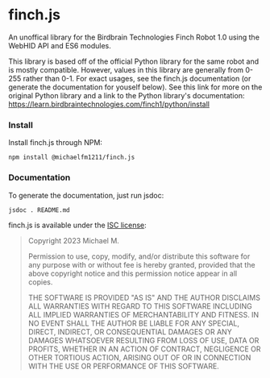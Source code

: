 # finch.js
An unoffical library for the Birdbrain Technologies Finch Robot 1.0 using
the WebHID API and ES6 modules.

This library is based off of the official Python library for the same robot and
is mostly compatible. However, values in this library are generally from 0-255
rather than 0-1. For exact usages, see the finch.js documentation (or generate
the documentation for youself below). See this link for more on the original
Python library and a link to the Python library's documentation:
https://learn.birdbraintechnologies.com/finch1/python/install

### Install
Install finch.js through NPM:
```
npm install @michaelfm1211/finch.js
```

### Documentation
To generate the documentation, just run jsdoc:
```
jsdoc . README.md
```

finch.js is available under the
[ISC license](https://choosealicense.com/licenses/isc/):
> Copyright 2023 Michael M.
>
> Permission to use, copy, modify, and/or distribute this software for any
> purpose with or without fee is hereby granted, provided that the above
> copyright notice and this permission notice appear in all copies.
>
> THE SOFTWARE IS PROVIDED "AS IS" AND THE AUTHOR DISCLAIMS ALL WARRANTIES
> WITH REGARD TO THIS SOFTWARE INCLUDING ALL IMPLIED WARRANTIES OF
> MERCHANTABILITY AND FITNESS. IN NO EVENT SHALL THE AUTHOR BE LIABLE FOR ANY
> SPECIAL, DIRECT, INDIRECT, OR CONSEQUENTIAL DAMAGES OR ANY DAMAGES
> WHATSOEVER RESULTING FROM LOSS OF USE, DATA OR PROFITS, WHETHER IN AN ACTION
> OF CONTRACT, NEGLIGENCE OR OTHER TORTIOUS ACTION, ARISING OUT OF OR IN
> CONNECTION WITH THE USE OR PERFORMANCE OF THIS SOFTWARE.
